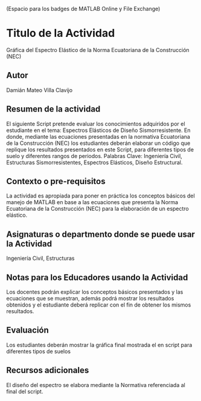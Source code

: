 (Espacio para los badges de MATLAB Online y File Exchange)

# Titulo de la Actividad
Gráfica del Espectro Elástico de la Norma Ecuatoriana de la Construcción (NEC)

## Autor
Damián Mateo Villa Clavijo

## Resumen de la actividad
El siguiente Script pretende evaluar los conocimientos adquiridos por el estudiante en el tema: 
Espectros Elásticos de Diseño Sismorresistente. En donde, mediante las ecuaciones presentadas 
en la normativa Ecuatoriana de la Construcción (NEC) los estudiantes deberán elaborar un código 
que replique los resultados presentados en este Script, para diferentes tipos de suelo y diferentes 
rangos de periodos. 
Palabras Clave: Ingeniería Civil, Estructuras Sismorresistentes, Espectros Elásticos, Diseño Estructural.

## Contexto o pre-requisitos
La actividad es apropiada para poner en práctica los conceptos básicos del manejo de MATLAB en base
a las ecuaciones que presenta la Norma Ecuatoriana de la Construcción (NEC) para la elaboración de 
un espectro elástico.

## Asignaturas o departmento donde se puede usar la Actividad
Ingeniería Civil, Estructuras

## Notas para los Educadores usando la Actividad
Los docentes podrán explicar los conceptos básicos presentados y las ecuaciones que se muestran, 
además podrá mostrar los resultados obtenidos y el estudiante deberá replicar con el fin de obtener 
los mismos resultados.

## Evaluación
Los estudiantes deberán mostrar la gráfica final mostrada el en script para diferentes tipos de suelos

## Recursos adicionales
El diseño del espectro se elabora mediante la Normativa referenciada al final del script. 
